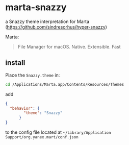 # marta-snazzy
a Snazzy theme interpretation for Marta (https://github.com/sindresorhus/hyper-snazzy)

Marta:
> File Manager for macOS.
> Native. Extensible. Fast


## install

Place the ```Snazzy.theme``` in:

```bash
cd /Applications/Marta.app/Contents/Resources/Themes
```

add 

```json
{
  "behavior": {
        "theme": "Snazzy"
      }
}
```

to the config file located at ```~/Library/Application Support/org.yanex.mart/conf.json```
